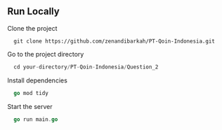## Run Locally

Clone the project

```git
  git clone https://github.com/zenandibarkah/PT-Qoin-Indonesia.git
```

Go to the project directory

```go
  cd your-directory/PT-Qoin-Indonesia/Question_2
```

Install dependencies

```go
  go mod tidy
```

Start the server

```go
  go run main.go
```

